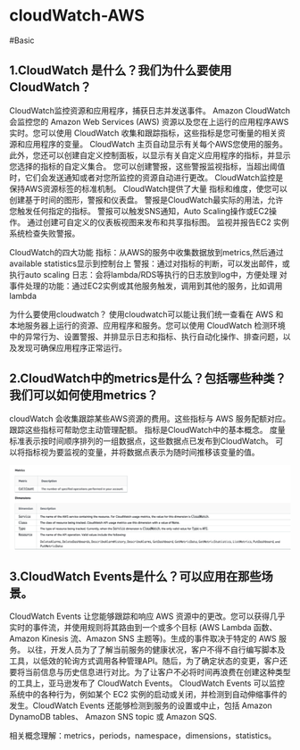 # cloudWatch-AWS
#Basic

1.CloudWatch 是什么？我们为什么要使用CloudWatch？
-------------------------------------------------
CloudWatch监控资源和应用程序，捕获日志并发送事件。
Amazon CloudWatch 会监控您的 Amazon Web Services (AWS) 资源以及您在上运行的应用程序AWS实时。您可以使用 CloudWatch 收集和跟踪指标，这些指标是您可衡量的相关资源和应用程序的变量。
CloudWatch 主页自动显示有关每个AWS您使用的服务。此外，您还可以创建自定义控制面板，以显示有关自定义应用程序的指标，并显示您选择的指标的自定义集合。
您可以创建警报，这些警报监视指标，当超出阈值时，它们会发送通知或者对您所监控的资源自动进行更改。
CloudWatch监控是保持AWS资源标签的标准机制。
CloudWatch提供了大量 指标和维度，使您可以创建基于时间的图形，警报和仪表盘。
警报是CloudWatch最实际的用法，允许您触发任何指定的指标。
警报可以触发SNS通知，Auto Scaling操作或EC2操作。
通过创建可自定义的仪表板视图来发布和共享指标图。
监视并报告EC2 实例系统检查失败警报。


CloudWatch的四大功能
指标：从AWS的服务中收集数据放到metrics,然后通过available statistics显示到控制台上
警报：通过对指标的判断，可以发出邮件，或执行auto scaling
日志：会将lambda/RDS等执行的日志放到log中，方便处理
对事件处理的功能：通过EC2实例或其他服务触发，调用到其他的服务，比如调用lambda


为什么要使用cloudwatch？
使用cloudwatch可以能让我们统一查看在 AWS 和本地服务器上运行的资源、应用程序和服务。您可以使用 CloudWatch 检测环境中的异常行为、设置警报、并排显示日志和指标、执行自动化操作、排查问题，以及发现可确保应用程序正常运行。


2.CloudWatch中的metrics是什么？包括哪些种类？我们可以如何使用metrics？
--------------------------------------------------------------
cloudWatch 会收集跟踪某些AWS资源的费用。这些指标与 AWS 服务配额对应。跟踪这些指标可帮助您主动管理配额。
指标是CloudWatch中的基本概念。 度量标准表示按时间顺序排列的一组数据点，这些数据点已发布到CloudWatch。 可以将指标视为要监视的变量，并将数据点表示为随时间推移该变量的值。

![节点](./1.png)

3.CloudWatch Events是什么？可以应用在那些场景。
----------------------------------------------------------------
CloudWatch Events 让您能够跟踪和响应 AWS 资源中的更改。您可以获得几乎实时的事件流，并使用规则将其路由到一个或多个目标 (AWS Lambda 函数、Amazon Kinesis 流、Amazon SNS 主题等)。生成的事件取决于特定的 AWS 服务。
以往，开发人员为了了解当前服务的健康状况，客户不得不自行编写脚本及工具，以低效的轮询方式调用各种管理API。随后，为了确定状态的变更，客户还要将当前信息与历史信息进行对比。为了让客户不必将时间再浪费在创建这种类型的工具上，亚马逊发布了 CloudWatch Events。
CloudWatch Events 可以监控系统中的各种行为，例如某个 EC2 实例的启动或关闭，并检测到自动伸缩事件的发生。CloudWatch Events 还能够检测到服务的设置或中止，包括 Amazon DynamoDB tables、 Amazon SNS topic 或 Amazon SQS.


相关概念理解：metrics，periods，namespace，dimensions，statistics。
